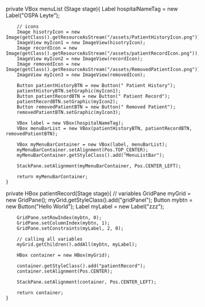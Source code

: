 private VBox menuList (Stage stage){
        Label hospitalNameTag = new Label("OSPA Leyte");

        // icons
        Image hisotryIcon = new Image(getClass().getResourceAsStream("/assets/PatientHistoryIcon.png"));
        ImageView myIcon1 = new ImageView(hisotryIcon);
        Image recordIcon = new Image(getClass().getResourceAsStream("/assets/patientRecordIcon.png"));
        ImageView myIcon2 = new ImageView(recordIcon);
        Image removedIcon = new Image(getClass().getResourceAsStream("/assets/RemovedPatientIcon.png"));
        ImageView myIcon3 = new ImageView(removedIcon);

        Button patientHistoryBTN = new Button(" Patient History");
        patientHistoryBTN.setGraphic(myIcon1);
        Button patientRecordBTN = new Button(" Patient Record");
        patientRecordBTN.setGraphic(myIcon2);
        Button removedPatientBTN = new Button(" Removed Patient");
        removedPatientBTN.setGraphic(myIcon3);

        VBox label = new VBox(hospitalNameTag);
        VBox menuBarList = new VBox(patientHistoryBTN, patientRecordBTN, removedPatientBTN);

        VBox myMenuBarContainer = new VBox(label, menuBarList);
        myMenuBarContainer.setAlignment(Pos.TOP_CENTER);
        myMenuBarContainer.getStyleClass().add("MenuListBar");

        StackPane.setAlignment(myMenuBarContainer, Pos.CENTER_LEFT);

        return myMenuBarContainer;
    }    

private HBox patientRecord(Stage stage){
        // variables
        GridPane myGrid = new GridPane();
        myGrid.getStyleClass().add("gridPanel");
        Button mybtn = new Button("Hello World");
        Label myLabel = new Label("zzz");

        GridPane.setRowIndex(mybtn, 0);
        GridPane.setColumnIndex(mybtn, 1);
        GridPane.setConstraints(myLabel, 2, 0);

        // calling all variables
        myGrid.getChildren().addAll(mybtn, myLabel);

        HBox container = new HBox(myGrid);

        container.getStyleClass().add("patientRecord");
        container.setAlignment(Pos.CENTER);
       
        StackPane.setAlignment(container, Pos.CENTER_LEFT);
       
        return container;
    }